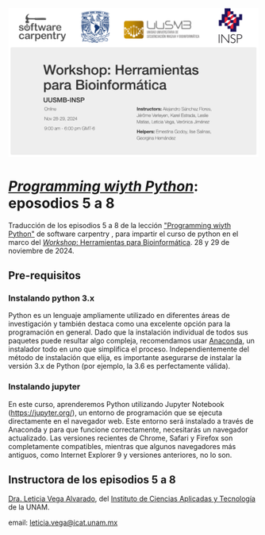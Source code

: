 ![](img/PresentaLogos.png)

# [*Programming wiyth Python*](https://swcarpentry.github.io/python-novice-inflammation/): eposodios 5 a 8 
Traducción de los episodios 5 a 8 de la lección ["Programming wiyth Python"](https://swcarpentry.github.io/python-novice-inflammation/) de software carpentry , para impartir el curso de python en el marco del [*Workshop*: Herramientas para Bioinformática](https://tgodoy.github.io/2024-11-28-UUSMB_INSP-online/). 28 y 29 de noviembre de 2024.

## Pre-requisitos

### Instalando python 3.x
Python es un lenguaje ampliamente utilizado en diferentes áreas de investigación y también destaca como una excelente opción para la programación en general. Dado que la instalación individual de todos sus paquetes puede resultar algo compleja, recomendamos usar [Anaconda](https://www.anaconda.com/), un instalador todo en uno que simplifica el proceso. Independientemente del método de instalación que elija, es importante asegurarse de instalar la versión 3.x de Python (por ejemplo, la 3.6 es perfectamente válida).

### Instalando jupyter
En este curso, aprenderemos Python utilizando Jupyter Notebook (https://jupyter.org/), un entorno de programación que se ejecuta directamente en el navegador web. Este entorno será instalado a través de Anaconda y para que funcione correctamente, necesitarás un navegador actualizado. Las versiones recientes de Chrome, Safari y Firefox son completamente compatibles, mientras que algunos navegadores más antiguos, como Internet Explorer 9 y versiones anteriores, no lo son.

## Instructora de los episodios 5 a 8

[Dra. Leticia Vega Alvarado](https://www.icat.unam.mx/dra-leticia-vega-alvarado/), del [Instituto de Ciencias Aplicadas y Tecnología](https://www.icat.unam.mx/) de la UNAM.

email: leticia.vega@icat.unam.mx

